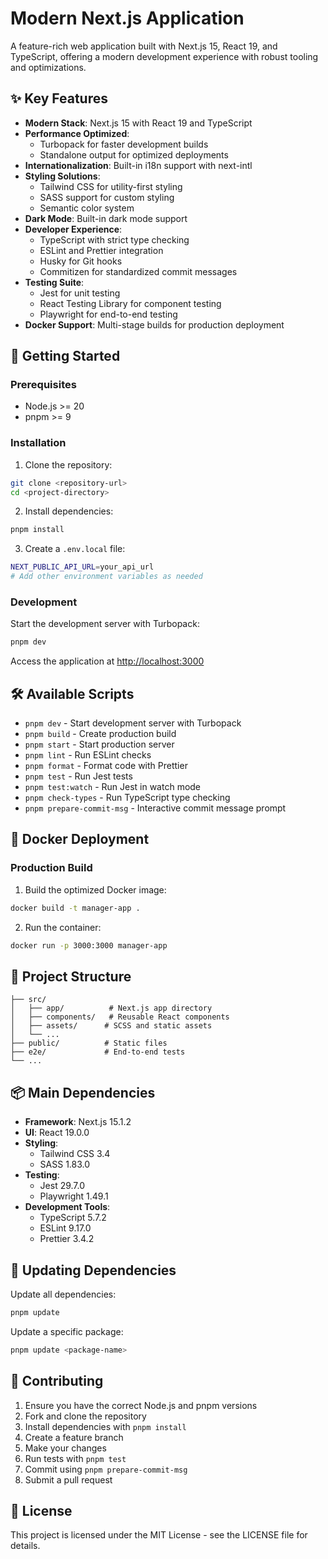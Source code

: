 # Modern Next.js Application

A feature-rich web application built with Next.js 15, React 19, and TypeScript, offering a modern development experience with robust tooling and optimizations.

## ✨ Key Features

- **Modern Stack**: Next.js 15 with React 19 and TypeScript
- **Performance Optimized**:
  - Turbopack for faster development builds
  - Standalone output for optimized deployments
- **Internationalization**: Built-in i18n support with next-intl
- **Styling Solutions**:
  - Tailwind CSS for utility-first styling
  - SASS support for custom styling
  - Semantic color system
- **Dark Mode**: Built-in dark mode support
- **Developer Experience**:
  - TypeScript with strict type checking
  - ESLint and Prettier integration
  - Husky for Git hooks
  - Commitizen for standardized commit messages
- **Testing Suite**:
  - Jest for unit testing
  - React Testing Library for component testing
  - Playwright for end-to-end testing
- **Docker Support**: Multi-stage builds for production deployment

## 🚀 Getting Started

### Prerequisites

- Node.js >= 20
- pnpm >= 9

### Installation

1. Clone the repository:

```bash
git clone <repository-url>
cd <project-directory>
```

2. Install dependencies:

```bash
pnpm install
```

3. Create a `.env.local` file:

```bash
NEXT_PUBLIC_API_URL=your_api_url
# Add other environment variables as needed
```

### Development

Start the development server with Turbopack:

```bash
pnpm dev
```

Access the application at [http://localhost:3000](http://localhost:3000)

## 🛠️ Available Scripts

- `pnpm dev` - Start development server with Turbopack
- `pnpm build` - Create production build
- `pnpm start` - Start production server
- `pnpm lint` - Run ESLint checks
- `pnpm format` - Format code with Prettier
- `pnpm test` - Run Jest tests
- `pnpm test:watch` - Run Jest in watch mode
- `pnpm check-types` - Run TypeScript type checking
- `pnpm prepare-commit-msg` - Interactive commit message prompt

## 🐳 Docker Deployment

### Production Build

1. Build the optimized Docker image:

```bash
docker build -t manager-app .
```

2. Run the container:

```bash
docker run -p 3000:3000 manager-app
```

## 🔧 Project Structure

```
├── src/
│   ├── app/          # Next.js app directory
│   ├── components/   # Reusable React components
│   ├── assets/      # SCSS and static assets
│   └── ...
├── public/          # Static files
├── e2e/             # End-to-end tests
└── ...
```

## 📦 Main Dependencies

- **Framework**: Next.js 15.1.2
- **UI**: React 19.0.0
- **Styling**:
  - Tailwind CSS 3.4
  - SASS 1.83.0
- **Testing**:
  - Jest 29.7.0
  - Playwright 1.49.1
- **Development Tools**:
  - TypeScript 5.7.2
  - ESLint 9.17.0
  - Prettier 3.4.2

## 🔄 Updating Dependencies

Update all dependencies:

```bash
pnpm update
```

Update a specific package:

```bash
pnpm update <package-name>
```

## 🤝 Contributing

1. Ensure you have the correct Node.js and pnpm versions
2. Fork and clone the repository
3. Install dependencies with `pnpm install`
4. Create a feature branch
5. Make your changes
6. Run tests with `pnpm test`
7. Commit using `pnpm prepare-commit-msg`
8. Submit a pull request

## 📄 License

This project is licensed under the MIT License - see the LICENSE file for details.
